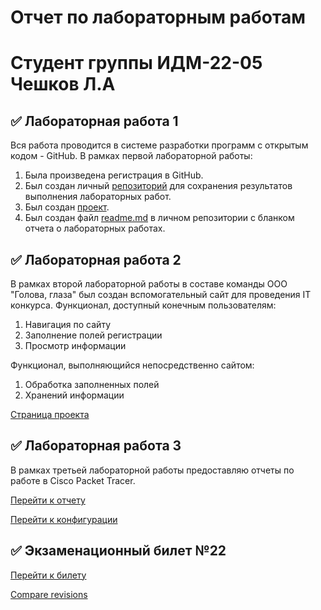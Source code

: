 # Отчет по лабораторным работам 
# Студент группы ИДМ-22-05 Чешков Л.А
## :white_check_mark: Лабораторная работа 1
Вся работа проводится в системе разработки программ с открытым кодом - GitHub.
В рамках первой лабораторной работы:
1. Была произведена регистрация в GitHub.
2. Был создан личный [репозиторий](https://github.com/Leo-alt-droid/IT2022) для сохранения результатов выполнения лабораторных работ.
3. Был создан [проект](https://github.com/users/Leo-alt-droid/projects/1/views/1).
4. Был создан файл [readme.md](https://github.com/Leo-alt-droid/IT2022#readme) в личном репозитории с бланком отчета о лабораторных работах.

## :white_check_mark: Лабораторная работа 2
В рамках второй лабораторной работы в составе команды ООО "Голова, глаза" был создан вспомогательный сайт для проведения IT конкурса.
Функционал, доступный конечным пользователям:
1. Навигация по сайту
2. Заполнение полей регистрации
3. Просмотр информации

Функционал, выполняющийся непосредственно сайтом:
1. Обработка заполненных полей
2. Хранений информации

[Страница проекта](https://github.com/MarkinNikita/aboba)

## :white_check_mark: Лабораторная работа 3
В рамках третьей лабораторной работы предоставляю отчеты по работе в Cisco Packet Tracer.

[Перейти к отчету](https://github.com/Leo-alt-droid/IT2022/blob/main/Чешков%20Л.А%20ИДБ-18-08%20ЛАБА%206.docx)

[Перейти к конфигурации](https://github.com/Leo-alt-droid/IT2022/blob/main/Чешков%20Л.А%20ИДБ-18-08%20ЛАБА%206.pkt)

## :white_check_mark: Экзаменационный билет №22
[Перейти к билету](https://github.com/stankin/inet-2022/wiki/exam12)

[Compare revisions](https://github.com/Leo-alt-droid/IT2022/blob/main/Compare%20revisions%20%C2%B7%20stankin_inet-2022%20Wiki.pdf)
